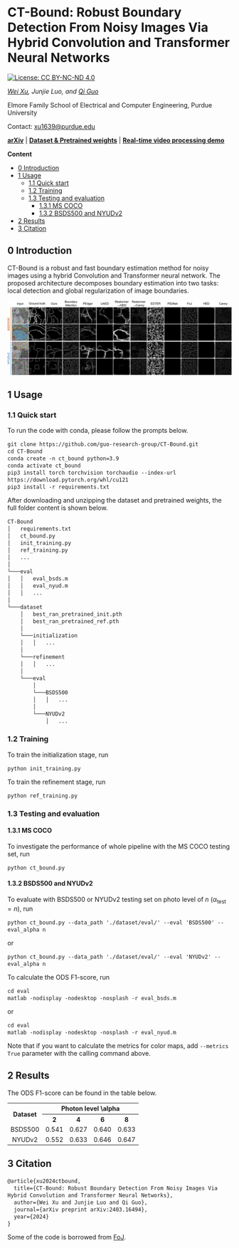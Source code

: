 # CT-Bound: Robust Boundary Detection From Noisy Images Via Hybrid Convolution and Transformer Neural Networks

[![License: CC BY-NC-ND 4.0](https://img.shields.io/badge/License-CC%20BY--NC--ND%204.0-lightgrey.svg)](https://creativecommons.org/licenses/by-nc-nd/4.0/)

*[Wei Xu](https://www.weixu.xyz/), Junjie Luo, and [Qi Guo](https://qiguo.org)*

Elmore Family School of Electrical and Computer Engineering, Purdue University

Contact: xu1639@purdue.edu

<a href="https://arxiv.org/abs/2403.16494" title="arXiv">**arXiv**</a> | <a href="https://drive.google.com/drive/folders/19TFgtBi1XZiea0ilWVbKvpalh4g7k8ZH?usp=drive_link" title="CT-Bound datasets">**Dataset & Pretrained weights**</a> | <a href="https://youtu.be/MQAExIUfstw" title="CT-Bound video demo">**Real-time video processing demo**</a>

**Content**

- [0 Introduction](#0-introduction)
- [1 Usage](#1-usage)
  * [1.1 Quick start](#11-quick-start)
  * [1.2 Training](#12-training)
  * [1.3 Testing and evaluation](#13-testing-and-evaluation)
    + [1.3.1 MS COCO](#131-ms-coco)
    + [1.3.2 BSDS500 and NYUDv2](#132-bsds500-and-nyudv2)
- [2 Results](#2-results)
- [3 Citation](#3-citation)

## 0 Introduction

CT-Bound is a robust and fast boundary estimation method for noisy images using a hybrid Convolution and Transformer neural network. The proposed architecture decomposes boundary estimation into two tasks: local detection and global regularization of image boundaries. 

![Qualitative comparison](/pic/comparison.png "Qualitative comparison")

## 1 Usage

### 1.1 Quick start

To run the code with conda, please follow the prompts below. 
```
git clone https://github.com/guo-research-group/CT-Bound.git
cd CT-Bound
conda create -n ct_bound python=3.9
conda activate ct_bound
pip3 install torch torchvision torchaudio --index-url https://download.pytorch.org/whl/cu121
pip3 install -r requirements.txt
```

After downloading and unzipping the dataset and pretrained weights, the full folder content is shown below. 

```
CT-Bound
│   requirements.txt
│   ct_bound.py
│   init_training.py
│   ref_training.py
│   ...
│
└───eval
│   │   eval_bsds.m
│   │   eval_nyud.m
│   │   ...
│
└───dataset
    │   best_ran_pretrained_init.pth
    │   best_ran_pretrained_ref.pth
    │
    └───initialization
    │   │   ...
    │
    └───refinement
    │   │   ...
    │
    └───eval
        │
        └───BSDS500
        │   │   ...
        │
        └───NYUDv2
            │   ...
```

### 1.2 Training

To train the initialization stage, run

    python init_training.py

To train the refinement stage, run

    python ref_training.py

### 1.3 Testing and evaluation

#### 1.3.1 MS COCO

To investigate the performance of whole pipeline with the MS COCO testing set, run

    python ct_bound.py

#### 1.3.2 BSDS500 and NYUDv2

To evaluate with BSDS500 or NYUDv2 testing set on photo level of $n$ ($\alpha_{\text{test}}=n$), run

    python ct_bound.py --data_path './dataset/eval/' --eval 'BSDS500' --eval_alpha n

or

    python ct_bound.py --data_path './dataset/eval/' --eval 'NYUDv2' --eval_alpha n

To calculate the ODS F1-score, run

    cd eval
    matlab -nodisplay -nodesktop -nosplash -r eval_bsds.m

or

    cd eval
    matlab -nodisplay -nodesktop -nosplash -r eval_nyud.m

Note that if you want to calculate the metrics for color maps, add ``--metrics True`` parameter with the calling command above. 

## 2 Results

The ODS F1-score can be found in the table below. 

<table>
    <tr>
        <th style="text-align: center" rowspan="2">Dataset</th>
        <th style="text-align: center" colspan="4">Photon level \alpha</th>
    </tr>
    <tr>
        <th style="text-align: center">2</th>
        <th style="text-align: center">4</th>
        <th style="text-align: center">6</th>
        <th style="text-align: center">8</th>
    </tr>
    <tr>
        <td style="text-align: center">BSDS500</td>
        <td style="text-align: center">0.541</td>
        <td style="text-align: center">0.627</td>
        <td style="text-align: center">0.640</td>
        <td style="text-align: center">0.633</td>
    </tr>
    <tr>
        <td style="text-align: center">NYUDv2</td>
        <td style="text-align: center">0.552</td>
        <td style="text-align: center">0.633</td>
        <td style="text-align: center">0.646</td>
        <td style="text-align: center">0.647</td>
    </tr>
</table>

## 3 Citation

```
@article{xu2024ctbound,
  title={CT-Bound: Robust Boundary Detection From Noisy Images Via Hybrid Convolution and Transformer Neural Networks}, 
  author={Wei Xu and Junjie Luo and Qi Guo},
  journal={arXiv preprint arXiv:2403.16494},
  year={2024}
}
```

Some of the code is borrowed from <a href="https://github.com/dorverbin/fieldofjunctions/tree/main" title="fieldofjunctions">FoJ</a>.
